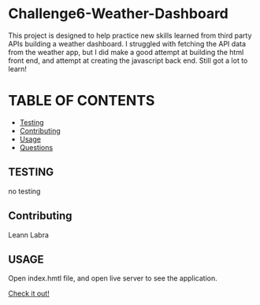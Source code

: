 # Challenge6-Weather-Dashboard

This project is designed to help practice new skills learned from third party APIs building a weather dashboard. I struggled with fetching the API data from the weather app, but I did make a good attempt at building the html front end, and attempt at creating the javascript back end. Still got a lot to learn!

# TABLE OF CONTENTS

- [Testing](#testing)
- [Contributing](#contributing)
- [Usage](#usage)
- [Questions](#questions)

## TESTING

no testing

## Contributing

Leann Labra

## USAGE

Open index.hmtl file, and open live server to see the application.

[Check it out!](assets/Weatherly-Dashboard.png)
